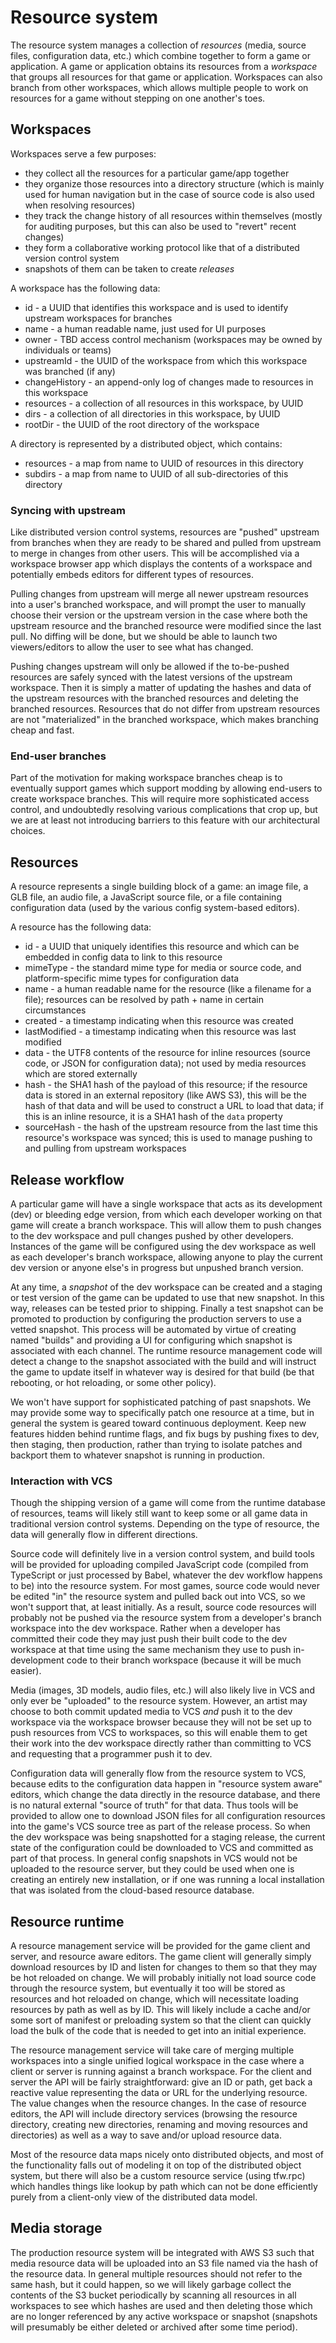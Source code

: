 # Resource system

The resource system manages a collection of _resources_ (media, source files, configuration data,
etc.) which combine together to form a game or application. A game or application obtains its
resources from a _workspace_ that groups all resources for that game or application. Workspaces can
also branch from other workspaces, which allows multiple people to work on resources for a game
without stepping on one another's toes.

## Workspaces

Workspaces serve a few purposes:

  * they collect all the resources for a particular game/app together
  * they organize those resources into a directory structure (which is mainly used for human
    navigation but in the case of source code is also used when resolving resources)
  * they track the change history of all resources within themselves (mostly for auditing purposes,
    but this can also be used to "revert" recent changes)
  * they form a collaborative working protocol like that of a distributed version control system
  * snapshots of them can be taken to create _releases_

A workspace has the following data:

  * id - a UUID that identifies this workspace and is used to identify upstream workspaces for
    branches
  * name - a human readable name, just used for UI purposes
  * owner - TBD access control mechanism (workspaces may be owned by individuals or teams)
  * upstreamId - the UUID of the workspace from which this workspace was branched (if any)
  * changeHistory - an append-only log of changes made to resources in this workspace
  * resources - a collection of all resources in this workspace, by UUID
  * dirs - a collection of all directories in this workspace, by UUID
  * rootDir - the UUID of the root directory of the workspace

A directory is represented by a distributed object, which contains:

  * resources - a map from name to UUID of resources in this directory
  * subdirs - a map from name to UUID of all sub-directories of this directory

### Syncing with upstream

Like distributed version control systems, resources are "pushed" upstream from branches when they
are ready to be shared and pulled from upstream to merge in changes from other users. This will be
accomplished via a workspace browser app which displays the contents of a workspace and potentially
embeds editors for different types of resources.

Pulling changes from upstream will merge all newer upstream resources into a user's branched
workspace, and will prompt the user to manually choose their version or the upstream version in the
case where both the upstream resource and the branched resource were modified since the last pull.
No diffing will be done, but we should be able to launch two viewers/editors to allow the user to
see what has changed.

Pushing changes upstream will only be allowed if the to-be-pushed resources are safely synced with
the latest versions of the upstream workspace. Then it is simply a matter of updating the hashes
and data of the upstream resources with the branched resources and deleting the branched resources.
Resources that do not differ from upstream resources are not "materialized" in the branched
workspace, which makes branching cheap and fast.

### End-user branches

Part of the motivation for making workspace branches cheap is to eventually support games which
support modding by allowing end-users to create workspace branches. This will require more
sophisticated access control, and undoubtedly resolving various complications that crop up, but we
are at least not introducing barriers to this feature with our architectural choices.

## Resources

A resource represents a single building block of a game: an image file, a GLB file, an audio file,
a JavaScript source file, or a file containing configuration data (used by the various config
system-based editors).

A resource has the following data:

  * id - a UUID that uniquely identifies this resource and which can be embedded in config data to
    link to this resource
  * mimeType - the standard mime type for media or source code, and platform-specific mime types
    for configuration data
  * name - a human readable name for the resource (like a filename for a file); resources can be
    resolved by path + name in certain circumstances
  * created - a timestamp indicating when this resource was created
  * lastModified - a timestamp indicating when this resource was last modified
  * data - the UTF8 contents of the resource for inline resources (source code, or JSON for
    configuration data); not used by media resources which are stored externally
  * hash - the SHA1 hash of the payload of this resource; if the resource data is stored in an
    external repository (like AWS S3), this will be the hash of that data and will be used to
    construct a URL to load that data; if this is an inline resource, it is a SHA1 hash of the
    `data` property
  * sourceHash - the hash of the upstream resource from the last time this resource's workspace was
    synced; this is used to manage pushing to and pulling from upstream workspaces

## Release workflow

A particular game will have a single workspace that acts as its development (dev) or bleeding edge
version, from which each developer working on that game will create a branch workspace. This will
allow them to push changes to the dev workspace and pull changes pushed by other developers.
Instances of the game will be configured using the dev workspace as well as each developer's branch
workspace, allowing anyone to play the current dev version or anyone else's in progress but
unpushed branch version.

At any time, a _snapshot_ of the dev workspace can be created and a staging or test version of the
game can be updated to use that new snapshot. In this way, releases can be tested prior to
shipping. Finally a test snapshot can be promoted to production by configuring the production
servers to use a vetted snapshot. This process will be automated by virtue of creating named
"builds" and providing a UI for configuring which snapshot is associated with each channel. The
runtime resource management code will detect a change to the snapshot associated with the build and
will instruct the game to update itself in whatever way is desired for that build (be that
rebooting, or hot reloading, or some other policy).

We won't have support for sophisticated patching of past snapshots. We may provide some way to
specifically patch one resource at a time, but in general the system is geared toward continuous
deployment. Keep new features hidden behind runtime flags, and fix bugs by pushing fixes to dev,
then staging, then production, rather than trying to isolate patches and backport them to whatever
snapshot is running in production.

### Interaction with VCS

Though the shipping version of a game will come from the runtime database of resources, teams will
likely still want to keep some or all game data in traditional version control systems. Depending
on the type of resource, the data will generally flow in different directions.

Source code will definitely live in a version control system, and build tools will be provided for
uploading compiled JavaScript code (compiled from TypeScript or just processed by Babel, whatever
the dev workflow happens to be) into the resource system. For most games, source code would never
be edited "in" the resource system and pulled back out into VCS, so we won't support that, at least
initially. As a result, source code resources will probably not be pushed via the resource system
from a developer's branch workspace into the dev workspace. Rather when a developer has committed
their code they may just push their built code to the dev workspace at that time using the same
mechanism they use to push in-development code to their branch workspace (because it will be much
easier).

Media (images, 3D models, audio files, etc.) will also likely live in VCS and only ever be
"uploaded" to the resource system. However, an artist may choose to both commit updated media to
VCS _and_ push it to the dev workspace via the workspace browser because they will not be set up to
push resources from VCS to workspaces, so this will enable them to get their work into the dev
workspace directly rather than committing to VCS and requesting that a programmer push it to dev.

Configuration data will generally flow from the resource system to VCS, because edits to the
configuration data happen in "resource system aware" editors, which change the data directly in the
resource database, and there is no natural external "source of truth" for that data. Thus tools
will be provided to allow one to download JSON files for all configuration resources into the
game's VCS source tree as part of the release process. So when the dev workspace was being
snapshotted for a staging release, the current state of the configuration could be downloaded to
VCS and committed as part of that process. In general config snapshots in VCS would not be uploaded
to the resource server, but they could be used when one is creating an entirely new installation,
or if one was running a local installation that was isolated from the cloud-based resource
database.

## Resource runtime

A resource management service will be provided for the game client and server, and resource aware
editors. The game client will generally simply download resources by ID and listen for changes to
them so that they may be hot reloaded on change. We will probably initially not load source code
through the resource system, but eventually it too will be stored as resources and hot reloaded on
change, which will necessitate loading resources by path as well as by ID. This will likely include
a cache and/or some sort of manifest or preloading system so that the client can quickly load the
bulk of the code that is needed to get into an initial experience.

The resource management service will take care of merging multiple workspaces into a single unified
logical workspace in the case where a client or server is running against a branch workspace. For
the client and server the API will be fairly straightforward: give an ID or path, get back a
reactive value representing the data or URL for the underlying resource. The value changes when the
resource changes. In the case of resource editors, the API will include directory services
(browsing the resource directory, creating new directories, renaming and moving resources and
directories) as well as a way to save and/or upload resource data.

Most of the resource data maps nicely onto distributed objects, and most of the functionality falls
out of modeling it on top of the distributed object system, but there will also be a custom
resource service (using tfw.rpc) which handles things like lookup by path which can not be done
efficiently purely from a client-only view of the distributed data model.

## Media storage

The production resource system will be integrated with AWS S3 such that media resource data will be
uploaded into an S3 file named via the hash of the resource data. In general multiple resources
should not refer to the same hash, but it could happen, so we will likely garbage collect the
contents of the S3 bucket periodically by scanning all resources in all workspaces to see which
hashes are used and then deleting those which are no longer referenced by any active workspace or
snapshot (snapshots will presumably be either deleted or archived after some time period).
